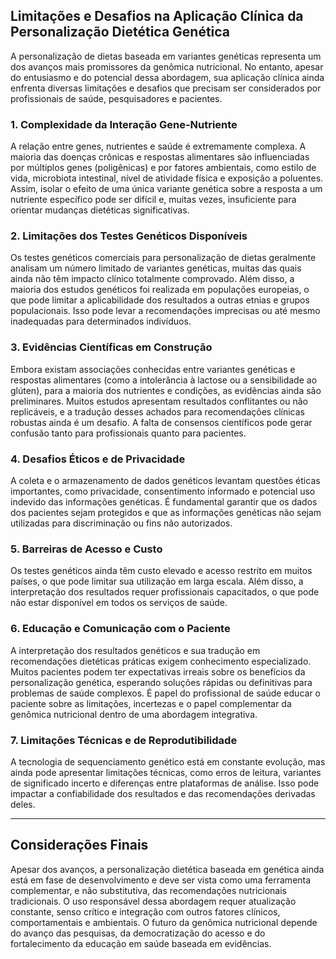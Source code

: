 
## Limitações e Desafios na Aplicação Clínica da Personalização Dietética Genética

A personalização de dietas baseada em variantes genéticas representa um dos avanços mais promissores da genômica nutricional. No entanto, apesar do entusiasmo e do potencial dessa abordagem, sua aplicação clínica ainda enfrenta diversas limitações e desafios que precisam ser considerados por profissionais de saúde, pesquisadores e pacientes.

### 1. Complexidade da Interação Gene-Nutriente

A relação entre genes, nutrientes e saúde é extremamente complexa. A maioria das doenças crônicas e respostas alimentares são influenciadas por múltiplos genes (poligênicas) e por fatores ambientais, como estilo de vida, microbiota intestinal, nível de atividade física e exposição a poluentes. Assim, isolar o efeito de uma única variante genética sobre a resposta a um nutriente específico pode ser difícil e, muitas vezes, insuficiente para orientar mudanças dietéticas significativas.

### 2. Limitações dos Testes Genéticos Disponíveis

Os testes genéticos comerciais para personalização de dietas geralmente analisam um número limitado de variantes genéticas, muitas das quais ainda não têm impacto clínico totalmente comprovado. Além disso, a maioria dos estudos genéticos foi realizada em populações europeias, o que pode limitar a aplicabilidade dos resultados a outras etnias e grupos populacionais. Isso pode levar a recomendações imprecisas ou até mesmo inadequadas para determinados indivíduos.

### 3. Evidências Científicas em Construção

Embora existam associações conhecidas entre variantes genéticas e respostas alimentares (como a intolerância à lactose ou a sensibilidade ao glúten), para a maioria dos nutrientes e condições, as evidências ainda são preliminares. Muitos estudos apresentam resultados conflitantes ou não replicáveis, e a tradução desses achados para recomendações clínicas robustas ainda é um desafio. A falta de consensos científicos pode gerar confusão tanto para profissionais quanto para pacientes.

### 4. Desafios Éticos e de Privacidade

A coleta e o armazenamento de dados genéticos levantam questões éticas importantes, como privacidade, consentimento informado e potencial uso indevido das informações genéticas. É fundamental garantir que os dados dos pacientes sejam protegidos e que as informações genéticas não sejam utilizadas para discriminação ou fins não autorizados.

### 5. Barreiras de Acesso e Custo

Os testes genéticos ainda têm custo elevado e acesso restrito em muitos países, o que pode limitar sua utilização em larga escala. Além disso, a interpretação dos resultados requer profissionais capacitados, o que pode não estar disponível em todos os serviços de saúde.

### 6. Educação e Comunicação com o Paciente

A interpretação dos resultados genéticos e sua tradução em recomendações dietéticas práticas exigem conhecimento especializado. Muitos pacientes podem ter expectativas irreais sobre os benefícios da personalização genética, esperando soluções rápidas ou definitivas para problemas de saúde complexos. É papel do profissional de saúde educar o paciente sobre as limitações, incertezas e o papel complementar da genômica nutricional dentro de uma abordagem integrativa.

### 7. Limitações Técnicas e de Reprodutibilidade

A tecnologia de sequenciamento genético está em constante evolução, mas ainda pode apresentar limitações técnicas, como erros de leitura, variantes de significado incerto e diferenças entre plataformas de análise. Isso pode impactar a confiabilidade dos resultados e das recomendações derivadas deles.

---

## Considerações Finais

Apesar dos avanços, a personalização dietética baseada em genética ainda está em fase de desenvolvimento e deve ser vista como uma ferramenta complementar, e não substitutiva, das recomendações nutricionais tradicionais. O uso responsável dessa abordagem requer atualização constante, senso crítico e integração com outros fatores clínicos, comportamentais e ambientais. O futuro da genômica nutricional depende do avanço das pesquisas, da democratização do acesso e do fortalecimento da educação em saúde baseada em evidências.
```
